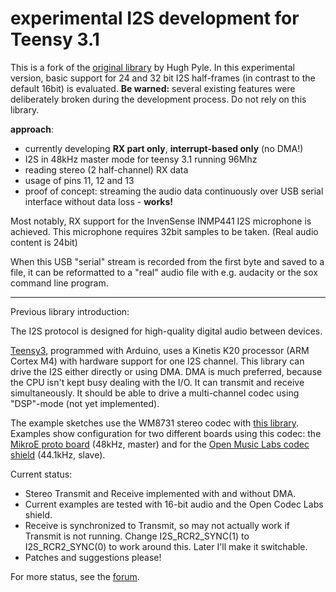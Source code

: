 # experimental I2S development for Teensy 3.1

This is a fork of the [original library](https://github.com/hughpyle/teensy-i2s) by Hugh Pyle.
In this experimental version, basic support for 24 and 32 bit I2S half-frames (in contrast to the default 16bit) is evaluated.
**Be warned:** several existing features were deliberately broken during the development process.
Do not rely on this library.

**approach**:
* currently developing **RX part only**, **interrupt-based only** (no DMA!)
* I2S in 48kHz master mode for teensy 3.1 running 96Mhz
* reading stereo (2 half-channel) RX data 
* usage of pins 11, 12 and 13
* proof of concept: streaming the audio data continuously over USB serial interface without data loss - **works!**

Most notably, RX support for the InvenSense INMP441 I2S microphone is achieved.
This microphone requires 32bit samples to be taken. (Real audio content is 24bit)

When this USB "serial" stream is recorded from the first byte and saved to a file, it can be reformatted to a "real" audio file with e.g. audacity or the sox command line program.

---
Previous library introduction:

The I2S protocol is designed for high-quality digital audio between devices.

[Teensy3](http://www.pjrc.com/teensy/), programmed with Arduino, uses a Kinetis K20 processor (ARM Cortex M4) with hardware support for one I2S channel.
This library can drive the I2S either directly or using DMA.   DMA is much preferred, because the CPU isn't kept busy dealing with the I/O.
It can transmit and receive simultaneously.  It should be able to drive a multi-channel codec using "DSP"-mode (not yet implemented).

The example sketches use the WM8731 stereo codec with [this library](https://github.com/hughpyle/machinesalem-arduino-libs/tree/master/WM8731).
Examples show configuration for two different boards using this codec: the [MikroE proto board](http://www.mikroe.com/add-on-boards/audio-voice/audio-codec-proto/) (48kHz, master) and for the [Open Music Labs codec shield](http://www.openmusiclabs.com/projects/codec-shield/) (44.1kHz, slave).

Current status:

* Stereo Transmit and Receive implemented with and without DMA.
* Current examples are tested with 16-bit audio and the Open Codec Labs shield.
* Receive is synchronized to Transmit, so may not actually work if Transmit is not running.  Change I2S_RCR2_SYNC(1) to I2S_RCR2_SYNC(0) to work around this.  Later I'll make it switchable.
* Patches and suggestions please!

For more status, see the [forum](http://forum.pjrc.com/threads/15748-Teensy3-I2S-with-DMA).
